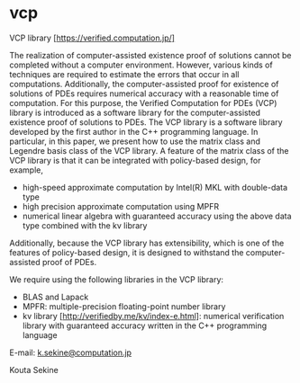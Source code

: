 # vcp
VCP library [https://verified.computation.jp/]

The realization of computer-assisted existence proof of solutions cannot be completed without a computer environment.
However, various kinds of techniques are required to estimate the errors that occur in all computations.
Additionally, the computer-assisted proof for existence of solutions of PDEs requires numerical accuracy with a reasonable time of computation.
For this purpose, the Verified Computation for PDEs (VCP) library is introduced as a software library for the computer-assisted existence proof of solutions to PDEs.
The VCP library is a software library developed by the first author in the C++ programming language.
In particular, in this paper, we present how to use the matrix class and Legendre basis class of the VCP library.
A feature of the matrix class of the VCP library is that it can be integrated with policy-based design, for example,
  * high-speed approximate computation by Intel(R) MKL with double-data type
  * high precision approximate computation using MPFR
  * numerical linear algebra with guaranteed accuracy using the above data type combined with the kv library

Additionally, because the VCP library has extensibility, which is one of the features of policy-based design, it is designed to withstand the computer-assisted proof of PDEs.

We require using the following libraries in the VCP library:
  * BLAS and Lapack
  * MPFR: multiple-precision floating-point number library
  * kv library [http://verifiedby.me/kv/index-e.html]: numerical verification library with guaranteed accuracy written in the C++ programming language

E-mail:
k.sekine@computation.jp

Kouta Sekine